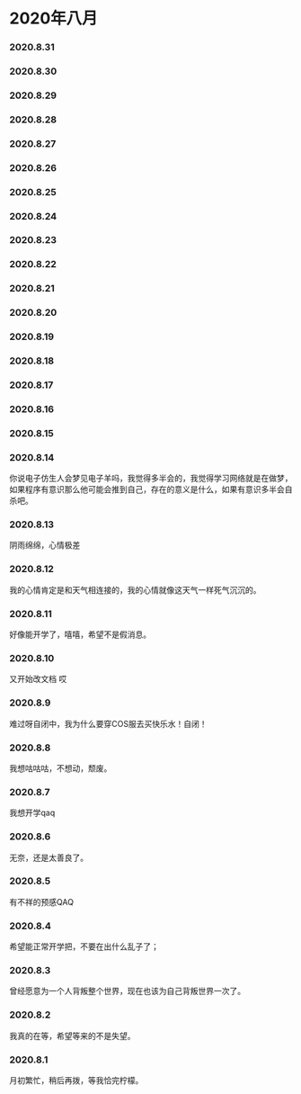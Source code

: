 # 2020年八月
### 2020.8.31
### 2020.8.30
### 2020.8.29
### 2020.8.28
### 2020.8.27
### 2020.8.26
### 2020.8.25
### 2020.8.24
### 2020.8.23
### 2020.8.22
### 2020.8.21
### 2020.8.20
### 2020.8.19
### 2020.8.18
### 2020.8.17
### 2020.8.16
### 2020.8.15
### 2020.8.14
你说电子仿生人会梦见电子羊吗，我觉得多半会的，我觉得学习网络就是在做梦，如果程序有意识那么他可能会推到自己，存在的意义是什么，如果有意识多半会自杀吧。
### 2020.8.13
阴雨绵绵，心情极差
### 2020.8.12
我的心情肯定是和天气相连接的，我的心情就像这天气一样死气沉沉的。
### 2020.8.11
好像能开学了，嘻嘻，希望不是假消息。
### 2020.8.10
又开始改文档 哎
### 2020.8.9
难过呀自闭中，我为什么要穿COS服去买快乐水！自闭！
### 2020.8.8
我想咕咕咕，不想动，颓废。
### 2020.8.7
我想开学qaq
### 2020.8.6
无奈，还是太善良了。
### 2020.8.5
有不祥的预感QAQ
### 2020.8.4
希望能正常开学把，不要在出什么乱子了；
### 2020.8.3
曾经愿意为一个人背叛整个世界，现在也该为自己背叛世界一次了。
### 2020.8.2
我真的在等，希望等来的不是失望。
### 2020.8.1
月初繁忙，稍后再拨，等我恰完柠檬。
